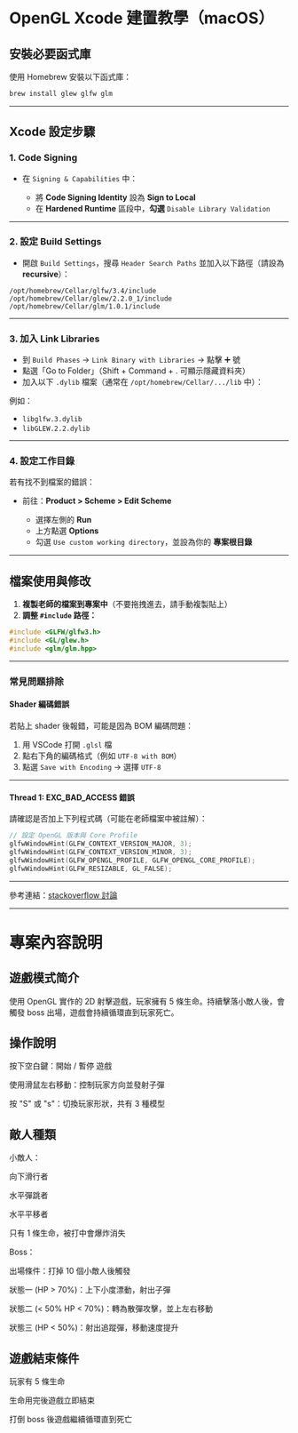 # OpenGL Xcode 建置教學（macOS）

## 安裝必要函式庫

使用 Homebrew 安裝以下函式庫：

```bash
brew install glew glfw glm
```

---

## Xcode 設定步驟

### 1. Code Signing

* 在 `Signing & Capabilities` 中：

  * 將 **Code Signing Identity** 設為 **Sign to Local**
  * 在 **Hardened Runtime** 區段中，**勾選** `Disable Library Validation`

---

### 2. 設定 Build Settings

* 開啟 `Build Settings`，搜尋 `Header Search Paths` 並加入以下路徑（請設為 **recursive**）：

```
/opt/homebrew/Cellar/glfw/3.4/include
/opt/homebrew/Cellar/glew/2.2.0_1/include
/opt/homebrew/Cellar/glm/1.0.1/include
```

---

### 3. 加入 Link Libraries

* 到 `Build Phases` → `Link Binary with Libraries` → 點擊 ➕ 號
* 點選「Go to Folder」（Shift + Command + . 可顯示隱藏資料夾）
* 加入以下 `.dylib` 檔案（通常在 `/opt/homebrew/Cellar/.../lib` 中）：

例如：

* `libglfw.3.dylib`
* `libGLEW.2.2.dylib`

---

### 4. 設定工作目錄

若有找不到檔案的錯誤：

* 前往：**Product > Scheme > Edit Scheme**

  * 選擇左側的 **Run**
  * 上方點選 **Options**
  * 勾選 `Use custom working directory`，並設為你的 **專案根目錄**

---

## 檔案使用與修改

1. **複製老師的檔案到專案中**（不要拖拽進去，請手動複製貼上）
2. **調整 `#include` 路徑：**

```cpp
#include <GLFW/glfw3.h>
#include <GL/glew.h>
#include <glm/glm.hpp>
```

---

### 常見問題排除

#### Shader 編碼錯誤

若貼上 shader 後報錯，可能是因為 BOM 編碼問題：

1. 用 VSCode 打開 `.glsl` 檔
2. 點右下角的編碼格式（例如 `UTF-8 with BOM`）
3. 點選 `Save with Encoding` → 選擇 `UTF-8`

---

#### Thread 1: EXC\_BAD\_ACCESS 錯誤

請確認是否加上下列程式碼（可能在老師檔案中被註解）：

```cpp
// 設定 OpenGL 版本與 Core Profile
glfwWindowHint(GLFW_CONTEXT_VERSION_MAJOR, 3);
glfwWindowHint(GLFW_CONTEXT_VERSION_MINOR, 3);
glfwWindowHint(GLFW_OPENGL_PROFILE, GLFW_OPENGL_CORE_PROFILE);
glfwWindowHint(GLFW_RESIZABLE, GL_FALSE);
```

---

參考連結：[stackoverflow 討論](https://stackoverflow.com/questions/61925299/trying-to-setup-xcode-with-opengl)

---
                        
# 專案內容說明
## 遊戲模式简介

使用 OpenGL 實作的 2D 射擊遊戲，玩家擁有 5 條生命。持續擊落小敵人後，會觸發 boss 出場，遊戲會持續循環直到玩家死亡。

## 操作說明

按下空白鍵：開始 / 暫停 遊戲

使用滑鼠左右移動：控制玩家方向並發射子彈

按 "S" 或 "s"：切換玩家形狀，共有 3 種模型

## 敵人種類

小敵人：

向下滑行者

水平彈跳者

水平平移者

只有 1 條生命，被打中會爆炸消失

Boss：

出場條件：打掉 10 個小敵人後觸發

狀態一 (HP > 70%)：上下小度漂動，射出子彈

狀態二 (< 50% HP < 70%)：轉為散彈攻擊，並上左右移動

狀態三 (HP < 50%)：射出追蹤彈，移動速度提升

## 遊戲結束條件

玩家有 5 條生命

生命用完後遊戲立即結束

打倒 boss 後遊戲繼續循環直到死亡
